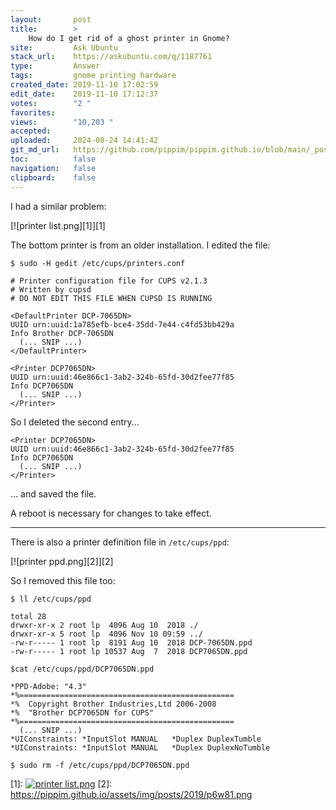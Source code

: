 ```yaml
---
layout:       post
title:        >
    How do I get rid of a ghost printer in Gnome?
site:         Ask Ubuntu
stack_url:    https://askubuntu.com/q/1187761
type:         Answer
tags:         gnome printing hardware
created_date: 2019-11-10 17:02:59
edit_date:    2019-11-10 17:12:37
votes:        "2 "
favorites:    
views:        "10,203 "
accepted:     
uploaded:     2024-08-24 14:41:42
git_md_url:   https://github.com/pippim/pippim.github.io/blob/main/_posts/2019/2019-11-10-How-do-I-get-rid-of-a-ghost-printer-in-Gnome_.md
toc:          false
navigation:   false
clipboard:    false
---
```


I had a similar problem:

[![printer list.png][1]][1]

The bottom printer is from an older installation. I edited the file:

``` 
$ sudo -H gedit /etc/cups/printers.conf

# Printer configuration file for CUPS v2.1.3
# Written by cupsd
# DO NOT EDIT THIS FILE WHEN CUPSD IS RUNNING

<DefaultPrinter DCP-7065DN>
UUID urn:uuid:1a785efb-bce4-35dd-7e44-c4fd53bb429a
Info Brother DCP-7065DN
  (... SNIP ...)
</DefaultPrinter>

<Printer DCP7065DN>
UUID urn:uuid:46e866c1-3ab2-324b-65fd-30d2fee77f85
Info DCP7065DN
  (... SNIP ...)
</Printer>
```

So I deleted the second entry...

``` 
<Printer DCP7065DN>
UUID urn:uuid:46e866c1-3ab2-324b-65fd-30d2fee77f85
Info DCP7065DN
  (... SNIP ...)
</Printer>
```

... and saved the file.

A reboot is necessary for changes to take effect.


----------

There is also a printer definition file in `/etc/cups/ppd`:

[![printer ppd.png][2]][2]

So I removed this file too:

``` 
$ ll /etc/cups/ppd

total 28
drwxr-xr-x 2 root lp  4096 Aug 10  2018 ./
drwxr-xr-x 5 root lp  4096 Nov 10 09:59 ../
-rw-r----- 1 root lp  8191 Aug 10  2018 DCP-7065DN.ppd
-rw-r----- 1 root lp 10537 Aug  7  2018 DCP7065DN.ppd

$cat /etc/cups/ppd/DCP7065DN.ppd

*PPD-Adobe: "4.3"
*%================================================
*%	Copyright Brother Industries,Ltd 2006-2008
*%	"Brother DCP7065DN for CUPS"
*%================================================
  (... SNIP ...)
*UIConstraints:	*InputSlot MANUAL	*Duplex DuplexTumble
*UIConstraints:	*InputSlot MANUAL	*Duplex DuplexNoTumble

$ sudo rm -f /etc/cups/ppd/DCP7065DN.ppd
```
  [1]: [<img src="https://i.sstatic.net/27yUb.png" alt="printer list.png">](<img src="https://i.sstatic.net/27yUb.png" alt="printer list.png">)
  [2]: https://pippim.github.io/assets/img/posts/2019/p6w81.png





